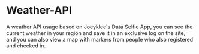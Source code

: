 # Weather-API
A weather API usage based on Joeyklee's Data Selfie App, you can see the current weather in your region and 
save it in an exclusive log on the site, and you can also view a map with markers from people who also registered and checked in.
